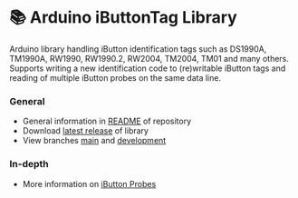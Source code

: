 # 📚 Arduino iButtonTag Library
Arduino library handling iButton identification tags such as DS1990A, TM1990A, RW1990, RW1990.2, RW2004, TM2004, TM01 and many others. Supports writing a new identification code to (re)writable iButton tags and reading of multiple iButton probes on the same data line.

### General
- General information in [README](https://github.com/vdwulp/iButtonTag/blob/main/README.md) of repository
- Download [latest release](https://github.com/vdwulp/iButtonTag/releases/latest) of library
- View branches [main](https://github.com/vdwulp/iButtonTag/tree/main) and [development](https://github.com/vdwulp/iButtonTag/tree/dev)

### In-depth
- More information on [iButton Probes](https://vdwulp.github.io/iButtonTag/iButtonProbe.html)
